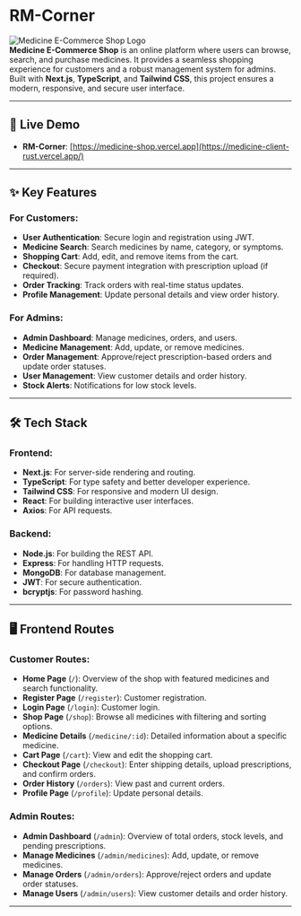 # RM-Corner

![Medicine E-Commerce Shop Logo](https://via.placeholder.com/150x50?text=Medicine+Shop+Logo)  
**Medicine E-Commerce Shop** is an online platform where users can browse, search, and purchase medicines. It provides a seamless shopping experience for customers and a robust management system for admins. Built with **Next.js**, **TypeScript**, and **Tailwind CSS**, this project ensures a modern, responsive, and secure user interface.

---

## 🚀 Live Demo

- **RM-Corner**: [https://medicine-shop.vercel.app](https://medicine-client-rust.vercel.app/)

---

## ✨ Key Features

### For Customers:

- **User Authentication**: Secure login and registration using JWT.
- **Medicine Search**: Search medicines by name, category, or symptoms.
- **Shopping Cart**: Add, edit, and remove items from the cart.
- **Checkout**: Secure payment integration with prescription upload (if required).
- **Order Tracking**: Track orders with real-time status updates.
- **Profile Management**: Update personal details and view order history.

### For Admins:

- **Admin Dashboard**: Manage medicines, orders, and users.
- **Medicine Management**: Add, update, or remove medicines.
- **Order Management**: Approve/reject prescription-based orders and update order statuses.
- **User Management**: View customer details and order history.
- **Stock Alerts**: Notifications for low stock levels.

---

## 🛠️ Tech Stack

### Frontend:

- **Next.js**: For server-side rendering and routing.
- **TypeScript**: For type safety and better developer experience.
- **Tailwind CSS**: For responsive and modern UI design.
- **React**: For building interactive user interfaces.
- **Axios**: For API requests.

### Backend:

- **Node.js**: For building the REST API.
- **Express**: For handling HTTP requests.
- **MongoDB**: For database management.
- **JWT**: For secure authentication.
- **bcryptjs**: For password hashing.

---

## 🖥️ Frontend Routes

### Customer Routes:

- **Home Page** (`/`): Overview of the shop with featured medicines and search functionality.
- **Register Page** (`/register`): Customer registration.
- **Login Page** (`/login`): Customer login.
- **Shop Page** (`/shop`): Browse all medicines with filtering and sorting options.
- **Medicine Details** (`/medicine/:id`): Detailed information about a specific medicine.
- **Cart Page** (`/cart`): View and edit the shopping cart.
- **Checkout Page** (`/checkout`): Enter shipping details, upload prescriptions, and confirm orders.
- **Order History** (`/orders`): View past and current orders.
- **Profile Page** (`/profile`): Update personal details.

### Admin Routes:

- **Admin Dashboard** (`/admin`): Overview of total orders, stock levels, and pending prescriptions.
- **Manage Medicines** (`/admin/medicines`): Add, update, or remove medicines.
- **Manage Orders** (`/admin/orders`): Approve/reject orders and update order statuses.
- **Manage Users** (`/admin/users`): View customer details and order history.

---

```

```
